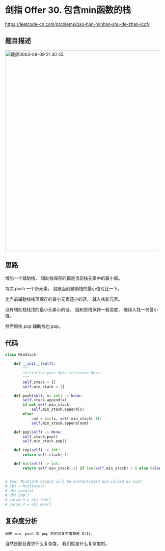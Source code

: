 剑指 Offer 30. 包含min函数的栈
====
https://leetcode-cn.com/problems/bao-han-minhan-shu-de-zhan-lcof/

## 题目描述
<img width="650" alt="截屏0003-08-09 21 30 45" src="https://user-images.githubusercontent.com/10908630/128707477-d9486d92-cf74-4040-b2d3-ff3509330c5a.png">


## 思路

增加一个辅助栈， 辅助栈保存的都是当前栈元素中的最小值。

每次 push 一个新元素， 就跟当前辅助栈的最小值对比一下。

比当前辅助栈栈顶保存的最小元素还小的话， 就入栈新元素。

没有辅助栈栈顶的最小元素小的话， 就和原栈保持一致高度， 继续入栈一次最小值。

然后原栈 pop 辅助栈也 pop。

## 代码
```python
class MinStack:

    def __init__(self):
        """
        initialize your data structure here.
        """
        self.stack = []
        self.min_stack = []

    def push(self, x: int) -> None:
        self.stack.append(x)
        if not self.min_stack:
            self.min_stack.append(x)
        else:
            num = min(x, self.min_stack[-1])
            self.min_stack.append(num)

    def pop(self) -> None:
        self.stack.pop()
        self.min_stack.pop()

    def top(self) -> int:
        return self.stack[-1]

    def min(self) -> int:
        return self.min_stack[-1] if len(self.min_stack) > 0 else False


# Your MinStack object will be instantiated and called as such:
# obj = MinStack()
# obj.push(x)
# obj.pop()
# param_3 = obj.top()
# param_4 = obj.min()
```

## 复杂度分析

`调用 min、push 及 pop 的时间复杂度都是 O(1)。`

当然是题目要求什么复杂度， 我们就是什么复杂度啦。
